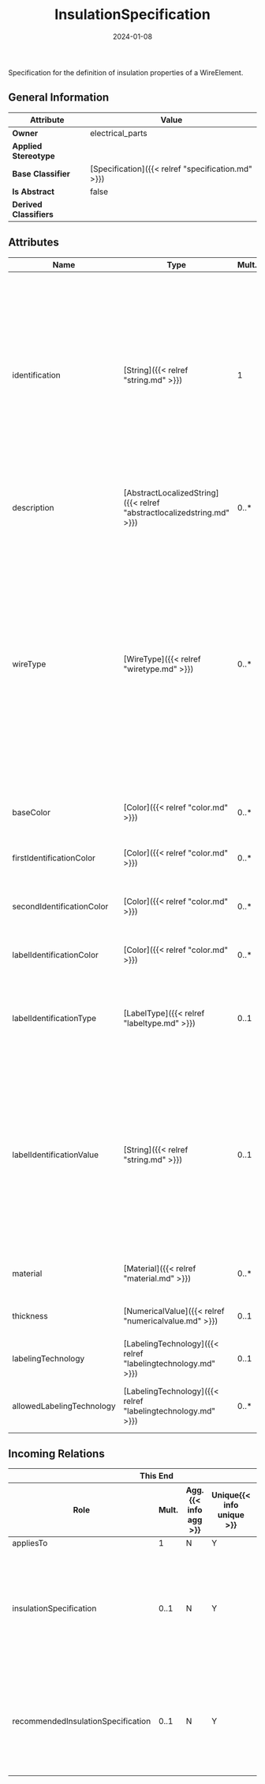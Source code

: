 ﻿---
title: InsulationSpecification
toc: false
type: specs
date: "2024-01-08"
draft: false
specification: VEC
version: 2.1.0
documentType: "Recommendation"
elementType: Class
classes:
  - InsulationSpecification
menu_name: vec-2.1.0
---
<p>Specification for the definition of insulation properties of a WireElement.  </p>

## General Information

| Attribute               | Value |
|-------------------------|-------|
| **Owner**               | electrical_parts |
| **Applied Stereotype**  |   |
| **Base Classifier**     | [Specification]({{< relref "specification.md" >}})<br/>  |
| **Is Abstract**         | false |
| **Derived Classifiers** |   |

## Attributes
|  Name  |  Type  |  Mult.  |  Description  |  Owning Classifier  |
|--------|--------|---------|---------------|--------------|
|identification| [String]({{< relref "string.md" >}}) | 1 | <p> Specifies a unique identification of the specification. The identification is guaranteed to be unique within the document containing the specification. For all VEC-documents a Specification-instance can be trusted to be identical if the DocumentVersion-instance is the same (see DocumentVersion) and the identification of the Specification is the same.      </p> | [Specification]({{< relref "specification.md" >}}) |
|description| [AbstractLocalizedString]({{< relref "abstractlocalizedstring.md" >}}) | 0..* | <p> Specifies additional, human readable information about the specification.      </p> | [Specification]({{< relref "specification.md" >}}) |
|wireType| [WireType]({{< relref "wiretype.md" >}}) | 0..* | <p> Defines the type of the insulation. A <i>WireType</i> is a key in a reference system for the definition of wires. Some reference system define independent type fragment for insulations and conductors and the <i>WireType</i> of a <i>WireElement</i> is the combination of both.      </p>      <p> An insulation must not have more than one type. This attribute allows more than one value for the reason, that the same type can be expressed in multiple reference systems.      </p> | [InsulationSpecification]({{< relref "insulationspecification.md" >}}) |
|baseColor| [Color]({{< relref "color.md" >}}) | 0..* | <p> Specifies the base color of the insulation.      </p> | [InsulationSpecification]({{< relref "insulationspecification.md" >}}) |
|firstIdentificationColor| [Color]({{< relref "color.md" >}}) | 0..* | <p>Specifies the first identification color of the insulation. </p> | [InsulationSpecification]({{< relref "insulationspecification.md" >}}) |
|secondIdentificationColor| [Color]({{< relref "color.md" >}}) | 0..* | <p>Specifies the second identification color of the insulation. </p> | [InsulationSpecification]({{< relref "insulationspecification.md" >}}) |
|labelIdentificationColor| [Color]({{< relref "color.md" >}}) | 0..* | <p>Specifies the color of a label printed on the insulation of the wire. </p> | [InsulationSpecification]({{< relref "insulationspecification.md" >}}) |
|labelIdentificationType| [LabelType]({{< relref "labeltype.md" >}}) | 0..1 | <p> Specifies the type of a label printed, stamped or integrated on or in the insulation of the wire (e.g. alpha numerical, bar code).      </p> | [InsulationSpecification]({{< relref "insulationspecification.md" >}}) |
|labelIdentificationValue| [String]({{< relref "string.md" >}}) | 0..1 | <p> Specifies the value of a label printed on the insulation of the wire. This value applies to all wire elements that satisfy this specification, so all instances share the same label value (e.g. a wire type or a core number in a multi core wire).       </p>      <p> If instances of a wire require individual labeling it has to be defined on the <i>WireElementReference</i>.      </p> | [InsulationSpecification]({{< relref "insulationspecification.md" >}}) |
|material| [Material]({{< relref "material.md" >}}) | 0..* | <p>Specifies the material of the insulation. </p> | [InsulationSpecification]({{< relref "insulationspecification.md" >}}) |
|thickness| [NumericalValue]({{< relref "numericalvalue.md" >}}) | 0..1 | <p>Specifies the thickness of the insulation. </p> | [InsulationSpecification]({{< relref "insulationspecification.md" >}}) |
|labelingTechnology| [LabelingTechnology]({{< relref "labelingtechnology.md" >}}) | 0..1 | Specifies used labeling technology if the label is already defined in this specification. | [InsulationSpecification]({{< relref "insulationspecification.md" >}}) |
|allowedLabelingTechnology| [LabelingTechnology]({{< relref "labelingtechnology.md" >}}) | 0..* | Specifies the allowed labeling technologies if the insulation is not yet labeled, but support labeling in its usage. | [InsulationSpecification]({{< relref "insulationspecification.md" >}}) |


##  Incoming Relations
<table>
    <thead>
        <tr>
           <th colspan="5">This End</th>
           <th colspan="2">Other End</th>
           <th colspan="1">General</th>
        </tr>
        <tr>
           <th>Role</th>
           <th>Mult.</th>
           <th>Agg.{{< info agg >}}</th>
           <th>Unique{{< info unique >}}</th>
           <th>Ordered{{< info ordered >}}</th>
           <th>Type</th>
           <th>Mult.</th>
           <th>Description</th>
        </tr>
    <thead>
    <tbody>
    <tr>
        <td>appliesTo</td>
        <td>1</td>
        <td>N</td>
        <td>Y</td>
        <td>N</td>
        <td><a href="{{< relref "insulationcrimpdetail.md" >}}">InsulationCrimpDetail</a></td>
        <td></td>
        <td></td>
    </tr>
    <tr>
        <td>insulationSpecification</td>
        <td>0..1</td>
        <td>N</td>
        <td>Y</td>
        <td>N</td>
        <td><a href="{{< relref "wireelementspecification.md" >}}">WireElementSpecification</a></td>
        <td>0..*</td>
        <td><p> If the <i>WireElement</i> has an insulation then the specification of the insulation is referenced here.      </p></td>
    </tr>
    <tr>
        <td>recommendedInsulationSpecification</td>
        <td>0..1</td>
        <td>N</td>
        <td>Y</td>
        <td>N</td>
        <td><a href="{{< relref "signal.md" >}}">Signal</a></td>
        <td></td>
        <td><p> Defines a recommended Specification for the insulation (e.g. the color) that implements this signal.      </p></td>
    </tr>
    </tbody>
</table>



